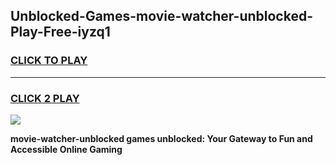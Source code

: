 
## Unblocked-Games-movie-watcher-unblocked-Play-Free-iyzq1
<h3>
<a href="https://premium76.site?title=movie-watcher-unblocked&ref=20M">CLICK TO PLAY</a></h3>
<hr>

<h3>
<a href="https://premium76.site?title=movie-watcher-unblocked&ref=20M">CLICK 2 PLAY</a>
  
</h3>

<a href="https://premium76.site?title=movie-watcher-unblocked&ref=19M"><img src="https://clearcache.store/games.png"></a>


**movie-watcher-unblocked games unblocked: Your Gateway to Fun and Accessible Online Gaming**
